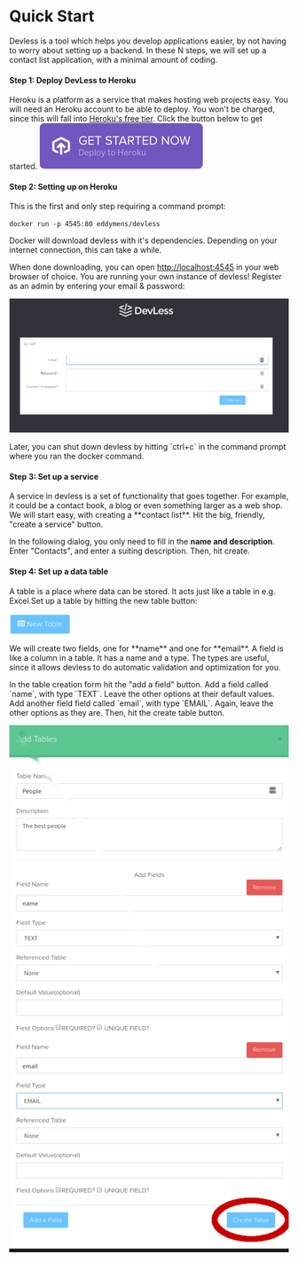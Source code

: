 # Quick Start 

Devless is a tool which helps you develop applications easier, by not having to worry about setting up a backend. In these N steps, we will set up a contact list application, with a minimal amount of coding. 

#### Step 1: Deploy DevLess to Heroku 

Heroku is a platform as a service that makes hosting web projects easy. You will need an Heroku account to be able to deploy. You won't be charged, since this will fall into [Heroku's free tier](https://blog.heroku.com/heroku-free-dynos). Click the button below to get started. 
<a href="https://elements.heroku.com/buttons/devlessteam/dv-php-core" class="heroBtn">
                                <img src="assets/get_started.svg" alt="Deploy">
                            </a>


#### Step 2: Setting up on Heroku 

This is the first and only step requiring a command prompt:

`docker run -p 4545:80 eddymens/devless`

Docker will download devless with it's dependencies. Depending on your internet connection, this can take a while.

When done downloading, you can open [http://localhost:4545](http://localhost:4545) in your web browser of choice. You are running your own instance of devless! Register as an admin by entering your email & password:

![](/assets/signin.png)

Later, you can shut down devless by hitting \`ctrl+c\` in the command prompt where you ran the docker command.

#### Step 3: Set up a service 

A service in devless is a set of functionality that goes together. For example, it could be a contact book, a blog or even something larger as a web shop. We will start easy, with creating a \*\*contact list\*\*. Hit the big, friendly, "create a service" button.

In the following dialog, you only need to fill in the **name and description**. Enter "Contacts", and enter a suiting description. Then, hit create.

#### Step 4: Set up a data table

A table is a place where data can be stored. It acts just like a table in e.g. Excel.Set up a table by hitting the new table button:

![](/assets/new_table_button.png)

We will create two fields, one for \*\*name\*\* and one for \*\*email\*\*. A field is like a column in a table. It has a name and a type. The types are useful, since it allows devless to do automatic validation and optimization for you.

In the table creation form hit the "add a field" button. Add a field called \`name\`, with type \`TEXT\`. Leave the other options at their default values. Add another field field called \`email\`, with type \`EMAIL\`. Again, leave the other options as they are. Then, hit the create table button.

![](/assets/create_table.png)



